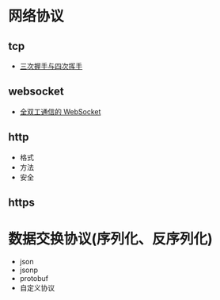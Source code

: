 
# 网络协议
## tcp
+   [三次握手与四次挥手](https://blog.csdn.net/qq_38950316/article/details/81087809)

## websocket
+   [全双工通信的 WebSocket](https://halfrost.com/websocket/)

## http

* 格式
* 方法
* 安全

## https

# 数据交换协议(序列化、反序列化)
* json
* jsonp
* protobuf
* 自定义协议